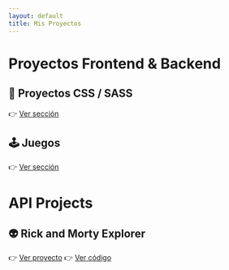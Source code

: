 ```yaml
---
layout: default
title: Mis Proyectos
---
```


# Proyectos Frontend &  Backend

## 🎨 Proyectos CSS / SASS
👉 [Ver sección](./css-sass/) 

## 🕹️ Juegos
👉 [Ver sección](./games/)

# API Projects

## 👽 Rick and Morty Explorer
👉 [Ver proyecto](./rick-and-morty-explorer/)
👉 [Ver código](https://github.com/jesuslj0/rick-and-morty-explorer/)
